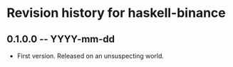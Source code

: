 # Revision history for haskell-binance

## 0.1.0.0  -- YYYY-mm-dd

* First version. Released on an unsuspecting world.
